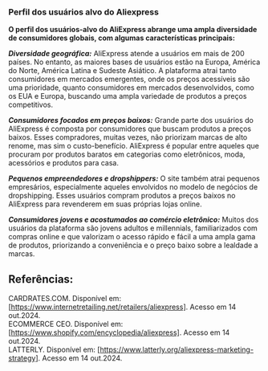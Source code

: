 ### Perfil dos usuários alvo do Aliexpress<br/>

**O perfil dos usuários-alvo do AliExpress abrange uma ampla diversidade de consumidores globais, com algumas características principais:**<br/>

***Diversidade geográfica:*** AliExpress atende a usuários em mais de 200 países. No entanto, as maiores bases de usuários estão na Europa, América do Norte, América Latina e Sudeste Asiático​. A plataforma atrai tanto consumidores em mercados emergentes, onde os preços acessíveis são uma prioridade, quanto consumidores em mercados desenvolvidos, como os EUA e Europa, buscando uma ampla variedade de produtos a preços competitivos​.<br/>

***Consumidores focados em preços baixos:*** Grande parte dos usuários do AliExpress é composta por consumidores que buscam produtos a preços baixos. Esses compradores, muitas vezes, não priorizam marcas de alto renome, mas sim o custo-benefício. AliExpress é popular entre aqueles que procuram por produtos baratos em categorias como eletrônicos, moda, acessórios e produtos para casa​.<br/>

***Pequenos empreendedores e dropshippers:*** O site também atrai pequenos empresários, especialmente aqueles envolvidos no modelo de negócios de dropshipping. Esses usuários compram produtos a preços baixos no AliExpress para revenderem em suas próprias lojas online.<br/>

***Consumidores jovens e acostumados ao comércio eletrônico:*** Muitos dos usuários da plataforma são jovens adultos e millennials, familiarizados com compras online e que valorizam o acesso rápido e fácil a uma ampla gama de produtos, priorizando a conveniência e o preço baixo sobre a lealdade a marcas​.<br/>

## Referências:<br/>
CARDRATES.COM. Disponível em: [https://www.internetretailing.net/retailers/aliexpress]. Acesso em 14 out.2024.<br/>
ECOMMERCE CEO. Disponível em: [https://www.shopify.com/encyclopedia/aliexpress]. Acesso em 14 out.2024.<br/>
LATTERLY. Disponível em: [https://www.latterly.org/aliexpress-marketing-strategy]. Acesso em 14 out.2024.<br/>


